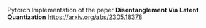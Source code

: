 Pytorch Implementation of the paper <b>Disentanglement Via Latent Quantization</b> <href>https://arxiv.org/abs/2305.18378</href>
